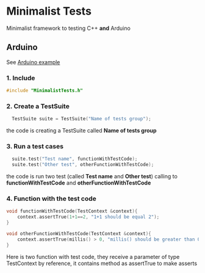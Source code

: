 # Minimalist Tests
Minimalist framework to testing C++ **and** Arduino

## Arduino
See [Arduino example](/examples/Testing_setup_and_loop/Testing_setup_and_loop.ino) 

### 1. Include 
```cpp
#include "MinimalistTests.h"
```
### 2. Create a TestSuite
```cpp
  TestSuite suite = TestSuite("Name of tests group");
```
the code is creating a TestSuite called **Name of tests group**

### 3. Run a test cases
```cpp
  suite.test("Test name", functionWithTestCode);
  suite.test("Other test", otherFunctionWithTestCode);
```
the code is run two test (called **Test name** and **Other test**) calling to **functionWithTestCode** and **otherFunctionWithTestCode**

### 4. Function with the test code
```cpp
void functionWithTestCode(TestContext &context){
	context.assertTrue(1+1==2, "1+1 should be equal 2");
}

void otherFunctionWithTestCode(TestContext &context){
	context.assertTrue(millis() > 0, "millis() should be greater than 0");
}
```
Here is two function with test code, they receive a parameter of type TestContext by reference, it contains method as assertTrue to make asserts
